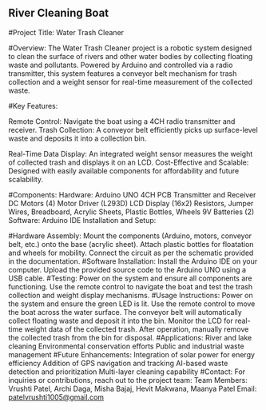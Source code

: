 
## River Cleaning Boat
#Project Title:
Water Trash Cleaner

#Overview:
The Water Trash Cleaner project is a robotic system designed to clean the surface of rivers and other water bodies by collecting floating waste and pollutants. Powered by Arduino and controlled via a radio transmitter, this system features a conveyor belt mechanism for trash collection and a weight sensor for real-time measurement of the collected waste.

#Key Features:

Remote Control: Navigate the boat using a 4CH radio transmitter and receiver.
Trash Collection: A conveyor belt efficiently picks up surface-level waste and deposits it into a collection bin.

Real-Time Data Display: An integrated weight sensor measures the weight of collected trash and displays it on an LCD.
Cost-Effective and Scalable: Designed with easily available components for affordability and future scalability.

#Components:
Hardware:
Arduino UNO
4CH PCB Transmitter and Receiver
DC Motors (4)
Motor Driver (L293D)
LCD Display (16x2)
Resistors, Jumper Wires, Breadboard, Acrylic Sheets, Plastic Bottles, Wheels
9V Batteries (2)
Software:
Arduino IDE
Installation and Setup:

#Hardware Assembly:
Mount the components (Arduino, motors, conveyor belt, etc.) onto the base (acrylic sheet).
Attach plastic bottles for floatation and wheels for mobility.
Connect the circuit as per the schematic provided in the documentation.
#Software Installation:
Install the Arduino IDE on your computer.
Upload the provided source code to the Arduino UNO using a USB cable.
#Testing:
Power on the system and ensure all components are functioning.
Use the remote control to navigate the boat and test the trash collection and weight display mechanisms.
#Usage Instructions:
Power on the system and ensure the green LED is lit.
Use the remote control to move the boat across the water surface.
The conveyor belt will automatically collect floating waste and deposit it into the bin.
Monitor the LCD for real-time weight data of the collected trash.
After operation, manually remove the collected trash from the bin for disposal.
#Applications:
River and lake cleaning
Environmental conservation efforts
Public and industrial waste management
#Future Enhancements:
Integration of solar power for energy efficiency
Addition of GPS navigation and tracking
AI-based waste detection and prioritization
Multi-layer cleaning capability
#Contact:
For inquiries or contributions, reach out to the project team:
Team Members: Vrushti Patel, Archi Daga, Misha Bajaj, Hevit Makwana, Maanya Patel
Email: patelvrushti1005@gmail.com

